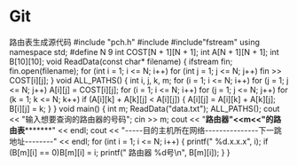 # Git
路由表生成源代码
#include "pch.h"
#include <iostream>
#include"fstream"
using namespace std;
#define N 9
int COST[N + 1][N + 1];
int A[N + 1][N + 1];
int B[10][10];
void ReadData(const char* filename)
{
	ifstream fin;
	fin.open(filename);
	for (int i = 1; i <= N; i++)
		for (int j = 1; j <= N; j++)
			fin >> COST[i][j];
}
void ALL_PATHS()
{
	int i, j, k, m;
	for (i = 1; i <= N; i++)
		for (j = 1; j <= N; j++)
			A[i][j] = COST[i][j];
	for (i = 1; i <= N; i++)
		for (j = 1; j <= N; j++)
			for (k = 1; k <= N; k++)
				if (A[i][k] + A[k][j] < A[i][j])
				{
					A[i][j] = A[i][k] + A[k][j];
					B[i][j] = k;
                }
}
void main()
{
	int m;
	ReadData("data.txt");
	ALL_PATHS();
	cout << "输入想要查询的路由器的号码";
	cin >> m;
	cout << "****************路由器"<<m<<"的路由表***********************" << endl;
	cout << "-----目的主机所在网络---------------下一跳地址--------" << endl;
	for (int i = 1; i <= N; i++) {
		printf("       %d.x.x.x", i);
		if (B[m][i] == 0)B[m][i] = i;
		printf("                      路由器 %d号\n", B[m][i]);
     }
}

